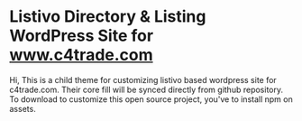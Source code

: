 # Listivo Directory & Listing WordPress Site for www.c4trade.com
Hi,
This is a child theme for customizing listivo based wordpress site for c4trade.com. Their core fill will be synced directly from github repository.
To download to customize this open source project, you've to install npm on assets.
